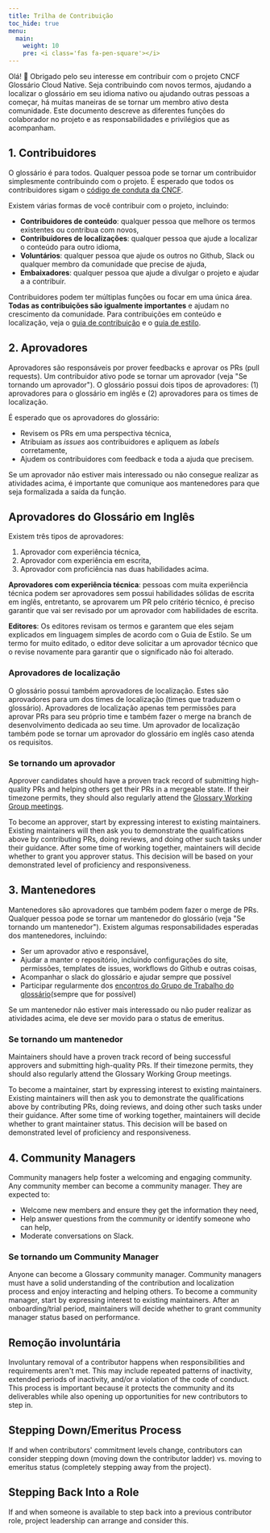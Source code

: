```yaml
---
title: Trilha de Contribuição
toc_hide: true
menu:
  main:
    weight: 10
    pre: <i class='fas fa-pen-square'></i>
---
```


Olá! 👋 Obrigado pelo seu interesse em contribuir com o projeto CNCF Glossário Cloud Native. Seja contribuindo com novos termos, ajudando a localizar o glossário em seu idioma nativo ou ajudando outras pessoas a começar, há muitas maneiras de se tornar um membro ativo desta comunidade. Este documento descreve as diferentes funções do colaborador no projeto e as responsabilidades e privilégios que as acompanham.

## 1. Contribuidores

O glossário é para todos. Qualquer pessoa pode se tornar um contribuidor simplesmente contribuindo com o projeto.
É esperado que todos os contribuidores sigam o [código de conduta da CNCF](https://github.com/cncf/foundation/blob/main/code-of-conduct.md).

Existem várias formas de você contribuir com o projeto, incluindo:

- **Contribuidores de conteúdo**: qualquer pessoa que melhore os termos existentes ou contribua com novos,
- **Contribuidores de localizações**: qualquer pessoa que ajude a localizar o conteúdo para outro idioma,
- **Voluntários**: qualquer pessoa que ajude os outros no Github, Slack ou qualquer membro da comunidade que precise de ajuda,
- **Embaixadores**: qualquer pessoa que ajude a divulgar o projeto e ajudar a a contribuir.

Contribuidores podem ter múltiplas funções ou focar em uma única área. **Todas as contribuições são igualmente importantes** e ajudam no crescimento da comunidade. Para contribuições em conteúdo e localização, veja o [guia de contribuição](https://glossary.cncf.io/pt-br/contribute/) e o [guia de estilo](https://glossary.cncf.io/pt-br/style-guide/).

## 2. Aprovadores

Aprovadores são responsáveis por prover feedbacks e aprovar os PRs (pull requests). Um contribuidor ativo pode se tornar um aprovador (veja "Se tornando um aprovador"). O glossário possui dois tipos de aprovadores: (1) aprovadores para o glossário em inglês e (2) aprovadores para os times de localização.

É esperado que os aprovadores do glossário:

- Revisem os PRs em uma perspectiva técnica,
- Atribuiam as *issues* aos contribuidores e apliquem as *labels* corretamente,
- Ajudem os contribuidores com feedback e toda a ajuda que precisem.

Se um aprovador não estiver mais interessado ou não consegue realizar as atividades acima, é importante que comunique aos mantenedores para que seja formalizada a saída da função.

## Aprovadores do Glossário em Inglês

Existem três tipos de aprovadores:

1) Aprovador com experiência técnica,
2) Aprovador com experiência em escrita,
3) Aprovador com proficiência nas duas habilidades acima.

**Aprovadores com experiência técnica**: pessoas com muita experiência técnica podem ser aprovadores sem possui habilidades sólidas de escrita em inglês, entretanto, se aprovarem um PR pelo critério técnico, é preciso garantir que vai ser revisado por um aprovador com habilidades de escrita.

**Editores**: Os editores revisam os termos e garantem que eles sejam explicados em linguagem simples de acordo com o Guia de Estilo. Se um termo for muito editado, o editor deve solicitar a um aprovador técnico que o revise novamente para garantir que o significado não foi alterado.

### Aprovadores de localização

O glossário possui também aprovadores de localização. Estes são aprovadores para um dos times de localização (times que traduzem o glossário). Aprovadores de localização apenas tem permissões para aprovar PRs para seu próprio time e também fazer o merge na branch de desenvolvimento dedicada ao seu time. Um aprovador de localização também pode se tornar um aprovador do glossário em inglês caso atenda os requisitos.

### Se tornando um aprovador

Approver candidates should have a proven track record of submitting high-quality PRs and helping others get their PRs in a mergeable state. If their timezone permits, they should also regularly attend the [Glossary Working Group meetings](https://www.cncf.io/calendar/).

To become an approver, start by expressing interest to existing maintainers. Existing maintainers will then ask you to demonstrate the qualifications above by contributing PRs, doing reviews, and doing other such tasks under their guidance. After some time of working together, maintainers will decide whether to grant you approver status. This decision will be based on your demonstrated level of proficiency and responsiveness.

## 3. Mantenedores

Mantenedores são aprovadores que também podem fazer o merge de PRs. Qualquer pessoa pode se tornar um mantenedor do glossário (veja "Se tornando um mantenedor"). Existem algumas responsabilidades esperadas dos mantenedores, incluindo:

- Ser um aprovador ativo e responsável,
- Ajudar a manter o repositório, incluindo configurações do site, permissões, templates de issues, workflows do Github e outras coisas,
- Acompanhar o slack do glossário e ajudar sempre que possível
- Participar regularmente dos [encontros do Grupo de Trabalho do glossário](https://www.cncf.io/calendar/)(sempre que for possível)

Se um mantenedor não estiver mais interessado ou não puder realizar as atividades acima, ele deve ser movido para o status de emeritus.

### Se tornando um mantenedor

Maintainers should have a proven track record of being successful approvers and submitting high-quality PRs. If their timezone permits, they should also regularly attend the Glossary Working Group meetings.

To become a maintainer, start by expressing interest to existing maintainers. Existing maintainers will then ask you to demonstrate the qualifications above by contributing PRs, doing reviews, and doing other such tasks under their guidance. After some time of working together, maintainers will decide whether to grant maintainer status. This decision will be based on demonstrated level of proficiency and responsiveness.  

## 4. Community Managers

Community managers help foster a welcoming and engaging community.  Any community member can become a community manager. They are expected to:

- Welcome new members and ensure they get the information they need,
- Help answer questions from the community or identify someone who can help,
- Moderate conversations on Slack.

### Se tornando um Community Manager

Anyone can become a Glossary community manager. Community managers must have a solid understanding of the contribution and localization process and enjoy interacting and helping others. To become a community manager, start by expressing interest to existing maintainers. After an onboarding/trial period, maintainers will decide whether to grant community manager status based on performance. 

## Remoção involuntária

Involuntary removal of a contributor happens when responsibilities and requirements aren't met. This may include repeated patterns of inactivity, extended periods of inactivity, and/or a violation of the code of conduct. This process is important because it protects the community and its deliverables while also opening up opportunities for new contributors to step in.

## Stepping Down/Emeritus Process

If and when contributors' commitment levels change, contributors can consider stepping down (moving down the contributor ladder) vs. moving to emeritus status (completely stepping away from the project).

## Stepping Back Into a Role

If and when someone is available to step back into a previous contributor role, project leadership can arrange and consider this.
